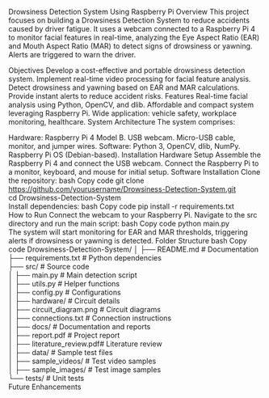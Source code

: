 Drowsiness Detection System Using Raspberry Pi
Overview
This project focuses on building a Drowsiness Detection System to reduce accidents caused by driver fatigue. It uses a webcam connected to a Raspberry Pi 4 to monitor facial features in real-time, analyzing the Eye Aspect Ratio (EAR) and Mouth Aspect Ratio (MAR) to detect signs of drowsiness or yawning. Alerts are triggered to warn the driver.

Objectives
Develop a cost-effective and portable drowsiness detection system.
Implement real-time video processing for facial feature analysis.
Detect drowsiness and yawning based on EAR and MAR calculations.
Provide instant alerts to reduce accident risks.
Features
Real-time facial analysis using Python, OpenCV, and dlib.
Affordable and compact system leveraging Raspberry Pi.
Wide application: vehicle safety, workplace monitoring, healthcare.
System Architecture
The system comprises:

Hardware:
Raspberry Pi 4 Model B.
USB webcam.
Micro-USB cable, monitor, and jumper wires.
Software:
Python 3, OpenCV, dlib, NumPy.
Raspberry Pi OS (Debian-based).
Installation
Hardware Setup
Assemble the Raspberry Pi 4 and connect the USB webcam.
Connect the Raspberry Pi to a monitor, keyboard, and mouse for initial setup.
Software Installation
Clone the repository:
bash
Copy code
git clone https://github.com/yourusername/Drowsiness-Detection-System.git  
cd Drowsiness-Detection-System  
Install dependencies:
bash
Copy code
pip install -r requirements.txt  
How to Run
Connect the webcam to your Raspberry Pi.
Navigate to the src directory and run the main script:
bash
Copy code
python main.py  
The system will start monitoring for EAR and MAR thresholds, triggering alerts if drowsiness or yawning is detected.
Folder Structure
bash
Copy code
Drowsiness-Detection-System/
│
├── README.md                # Documentation  
├── requirements.txt         # Python dependencies  
├── src/                     # Source code  
│   ├── main.py              # Main detection script  
│   ├── utils.py             # Helper functions  
│   ├── config.py            # Configurations  
│
├── hardware/                # Circuit details  
│   ├── circuit_diagram.png  # Circuit diagrams  
│   ├── connections.txt      # Connection instructions  
│
├── docs/                    # Documentation and reports  
│   ├── report.pdf           # Project report  
│   ├── literature_review.pdf# Literature review  
│
├── data/                    # Sample test files  
│   ├── sample_videos/       # Test video samples  
│   ├── sample_images/       # Test image samples  
└── tests/                   # Unit tests  
Future Enhancements
